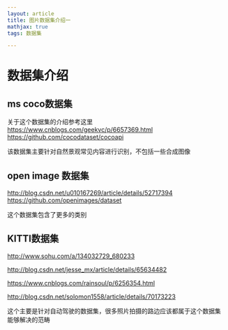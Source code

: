 ```yaml
---
layout: article
title: 图片数据集介绍一
mathjax: true
tags: 数据集

---
```


# 数据集介绍
## ms coco数据集

关于这个数据集的介绍参考这里
https://www.cnblogs.com/geekvc/p/6657369.html
https://github.com/cocodataset/cocoapi

该数据集主要针对自然景观常见内容进行识别，不包括一些合成图像

## open image 数据集

http://blog.csdn.net/u010167269/article/details/52717394
https://github.com/openimages/dataset

这个数据集包含了更多的类别

## KITTI数据集

http://www.sohu.com/a/134032729_680233

http://blog.csdn.net/jesse_mx/article/details/65634482

https://www.cnblogs.com/rainsoul/p/6256354.html

http://blog.csdn.net/solomon1558/article/details/70173223

这个主要是针对自动驾驶的数据集，很多照片拍摄的路边应该都属于这个数据集 能够解决的范畴




